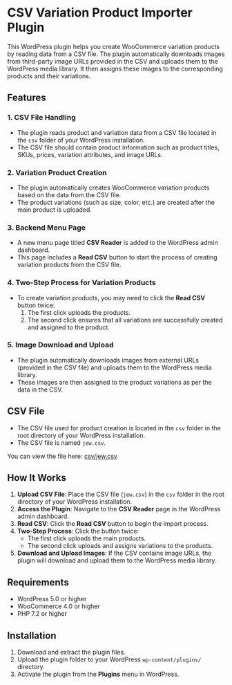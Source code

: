 # CSV Variation Product Importer Plugin

This WordPress plugin helps you create WooCommerce variation products by reading data from a CSV file. The plugin automatically downloads images from third-party image URLs provided in the CSV and uploads them to the WordPress media library. It then assigns these images to the corresponding products and their variations.

## Features

### 1. **CSV File Handling**
- The plugin reads product and variation data from a CSV file located in the `csv` folder of your WordPress installation.
- The CSV file should contain product information such as product titles, SKUs, prices, variation attributes, and image URLs.

### 2. **Variation Product Creation**
- The plugin automatically creates WooCommerce variation products based on the data from the CSV file.
- The product variations (such as size, color, etc.) are created after the main product is uploaded.

### 3. **Backend Menu Page**
- A new menu page titled **CSV Reader** is added to the WordPress admin dashboard.
- This page includes a **Read CSV** button to start the process of creating variation products from the CSV file.

### 4. **Two-Step Process for Variation Products**
- To create variation products, you may need to click the **Read CSV** button twice:
  1. The first click uploads the products.
  2. The second click ensures that all variations are successfully created and assigned to the product.

### 5. **Image Download and Upload**
- The plugin automatically downloads images from external URLs (provided in the CSV file) and uploads them to the WordPress media library.
- These images are then assigned to the product variations as per the data in the CSV.

## CSV File
- The CSV file used for product creation is located in the `csv` folder in the root directory of your WordPress installation.
- The CSV file is named `jew.csv`.

You can view the file here: [csv/jew.csv](csv/jew.csv)

## How It Works

1. **Upload CSV File**: Place the CSV file (`jew.csv`) in the `csv` folder in the root directory of your WordPress installation.
2. **Access the Plugin**: Navigate to the **CSV Reader** page in the WordPress admin dashboard.
3. **Read CSV**: Click the **Read CSV** button to begin the import process.
4. **Two-Step Process**: Click the button twice:
    - The first click uploads the main products.
    - The second click uploads and assigns variations to the products.
5. **Download and Upload Images**: If the CSV contains image URLs, the plugin will download and upload them to the WordPress media library.

## Requirements
- WordPress 5.0 or higher
- WooCommerce 4.0 or higher
- PHP 7.2 or higher

## Installation

1. Download and extract the plugin files.
2. Upload the plugin folder to your WordPress `wp-content/plugins/` directory.
3. Activate the plugin from the **Plugins** menu in WordPress.